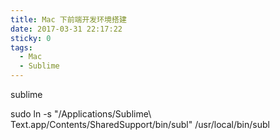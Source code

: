 ```yaml
---
title: Mac 下前端开发环境搭建
date: 2017-03-31 22:17:22
sticky: 0
tags:
  - Mac
  - Sublime
---
```


sublime

sudo ln -s "/Applications/Sublime\ Text.app/Contents/SharedSupport/bin/subl" /usr/local/bin/subl